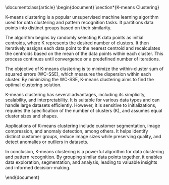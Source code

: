 
\documentclass{article}
\begin{document}
\section*{K-means Clustering}

K-means clustering is a popular unsupervised machine learning algorithm used for data clustering and pattern recognition tasks. It partitions data points into distinct groups based on their similarity.

The algorithm begins by randomly selecting K data points as initial centroids, where K represents the desired number of clusters. It then iteratively assigns each data point to the nearest centroid and recalculates the centroids based on the mean of the data points within each cluster. This process continues until convergence or a predefined number of iterations.

The objective of K-means clustering is to minimize the within-cluster sum of squared errors (WC-SSE), which measures the dispersion within each cluster. By minimizing the WC-SSE, K-means clustering aims to find the optimal clustering solution.

K-means clustering has several advantages, including its simplicity, scalability, and interpretability. It is suitable for various data types and can handle large datasets efficiently. However, it is sensitive to initializations, requires the specification of the number of clusters (K), and assumes equal cluster sizes and shapes.

Applications of K-means clustering include customer segmentation, image compression, and anomaly detection, among others. It helps identify distinct customer groups, reduce image sizes while preserving quality, and detect anomalies or outliers in datasets.

In conclusion, K-means clustering is a powerful algorithm for data clustering and pattern recognition. By grouping similar data points together, it enables data exploration, segmentation, and analysis, leading to valuable insights and informed decision-making.

\end{document}
